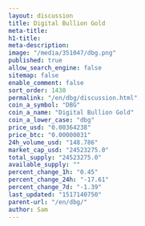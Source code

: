 ```yaml
---
layout: discussion
title: Digital Bullion Gold
meta-title: 
h1-title: 
meta-description: 
image: "/media/351047/dbg.png"
published: true
allow_search_engine: false
sitemap: false
enable_comment: false
sort_order: 1430
permalink: "/en/dbg/discussion.html"
coin_a_symbol: "DBG"
coin_a_name: "Digital Bullion Gold"
coin_a_lower_case: "dbg"
price_usd: "0.00364238"
price_btc: "0.00000031"
24h_volume_usd: "148.786"
market_cap_usd: "24523275.0"
total_supply: "24523275.0"
available_supply: ""
percent_change_1h: "0.45"
percent_change_24h: "-17.61"
percent_change_7d: "-1.39"
last_updated: "1517140750"
parent-url: "/en/dbg/"
author: Sam
---
```


